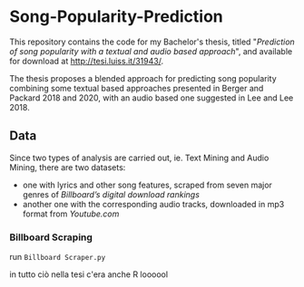 # Song-Popularity-Prediction
This repository contains the code for my Bachelor's thesis, titled "*Prediction of song popularity with a textual and audio based approach*", and available for download at http://tesi.luiss.it/31943/.

The thesis proposes a blended approach for predicting song popularity combining some textual based approaches presented in Berger and Packard 2018 and 2020, with an audio based one suggested in Lee and Lee 2018.

## Data
Since two types of analysis are carried out, ie. Text Mining and Audio Mining, there are two datasets: 
- one with lyrics and other song features, scraped from seven major genres of *Billboard’s digital download rankings*
- another one with the corresponding audio tracks, downloaded in mp3 format from *Youtube.com*

### Billboard Scraping
run `Billboard Scraper.py`


in tutto ciò nella tesi c'era anche R loooool
